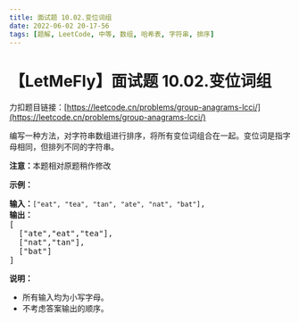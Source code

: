 ```yaml
---
title: 面试题 10.02.变位词组
date: 2022-06-02 20-17-56
tags: [题解, LeetCode, 中等, 数组, 哈希表, 字符串, 排序]
---
```


# 【LetMeFly】面试题 10.02.变位词组

力扣题目链接：[https://leetcode.cn/problems/group-anagrams-lcci/](https://leetcode.cn/problems/group-anagrams-lcci/)

<p>编写一种方法，对字符串数组进行排序，将所有变位词组合在一起。变位词是指字母相同，但排列不同的字符串。</p>

<p><strong>注意：</strong>本题相对原题稍作修改</p>

<p><strong>示例：</strong></p>

<pre>
<strong>输入：</strong><code>["eat", "tea", "tan", "ate", "nat", "bat"]</code>,
<strong>输出：</strong>
[
  ["ate","eat","tea"],
  ["nat","tan"],
  ["bat"]
]</pre>

<p><strong>说明：</strong></p>

<ul>
	<li>所有输入均为小写字母。</li>
	<li>不考虑答案输出的顺序。</li>
</ul>


    